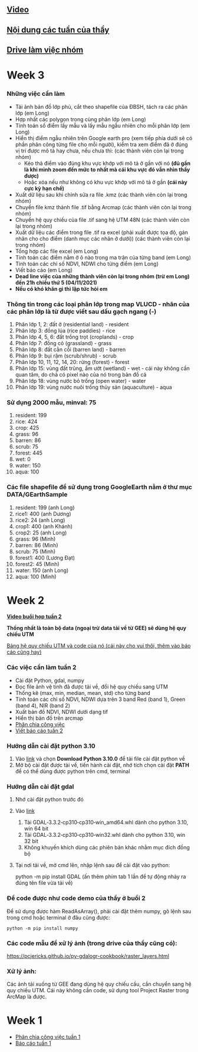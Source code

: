 ## [Video](https://drive.google.com/drive/u/1/folders/1awGYqGV_5hWIoVv1vNOF4-kRdxzHxZOe?fbclid=IwAR11ad05Ecp6A2AnpCRYWFspzNdUBTHvQbV9xpSIRWxhRZE6F1sttR5NC1I)
## [Nội dung các tuần của thầy](https://drive.google.com/drive/u/1/folders/1JJwqWC6EleRNKuATofdjEKSIjEiy3iF5?fbclid=IwAR2u54f6pQVvyxwTa4wJeakeqZPQfrEdAxA058Zu_eAsTQAgKxoVucr99No)
## [Drive làm việc nhóm](https://drive.google.com/drive/folders/1BUWctrc0WJH_nWLLlUhdlkYShLVwuAOe?usp=sharing)

# Week 3

### Những việc cần làm
- Tải ảnh bản đồ lớp phủ, cắt theo shapefile của ĐBSH, tách ra các phân lớp (em Long)
- Hợp nhất các polygon trong cùng phân lớp (em Long)
- Tính toán số điểm lấy mẫu và lấy mẫu ngẫu nhiên cho mỗi phân lớp (em Long)
- Hiển thị điểm ngẫu nhiên trên Google earth pro (xem tiếp phía dưới sẽ có phần phân công từng file cho mỗi người), kiểm tra xem điểm đã ở đúng vị trí được mô tả hay chưa, nếu chưa thì: (các thành viên còn lại trong nhóm)
  - Kéo thả điểm vào đúng khu vực khớp với mô tả ở gần với nó **(đủ gần là khi mình zoom đến mức to nhất mà cái khu vực đó vẫn nhìn thấy được)**
  - Hoặc xóa nếu như không có khu vực khớp với mô tả ở gần **(cái này cực kỳ hạn chế)**
- Xuất dữ liệu sau khi chỉnh sửa ra file .kmz (các thành viên còn lại trong nhóm)
- Chuyển file kmz thành file .tif bằng Arcmap (các thành viên còn lại trong nhóm)
- Chuyển hệ quy chiếu của file .tif sang hệ UTM 48N (các thành viên còn lại trong nhóm)
- Xuất dữ liệu các điểm trong file .tif ra excel (phải xuất được tọa độ, gán nhãn cho cho điểm (danh mục các nhãn ở dưới)) (các thành viên còn lại trong nhóm)
- Tổng hợp các file excel (em Long)
- Tính toán các điểm nằm ở ô nào trong ma trận của từng band (em Long)
- Tính toán các chỉ số NDVI, NDWI cho từng điểm (em Long)
- Viết báo cáo (em Long)
- **Dead line việc của những thành viên còn lại trong nhóm (trừ em Long) đến 21h chiều thứ 5 (04/11/2021)**
- **Nếu có khó khăn gì thì lập tức hỏi em**

### Thông tin trong các loại phân lớp trong map VLUCD - nhãn của các phân lớp là từ được viết sau dấu gạch ngang (-)
1. Phân lớp 1, 2: đất ở (residential land) - resident
2. Phân lớp 3: đồng lúa (rice paddies) - rice
3. Phân lớp 4, 5, 6: đất trồng trọt (croplands) - crop
4. Phân lớp 7: đồng cỏ (grassland) - grass
5. Phân lớp 8: đất cằn cỗi (barren land) - barren
6. Phân lớp 9: bụi rậm (scrub/shrub) - scrub
7. Phân lớp 10, 11, 12, 14, 20: rừng (forest) - forest
8. Phân lớp 15: vùng đất trũng, ẩm ướt (wetland) - wet - cái này không cần quan tâm, do chả có pixel nào của nó trong bản đồ cả
9. Phân lớp 18: vùng nước bỏ trống (open water) - water
10. Phân lớp 19: vùng nước nuôi trồng thủy sản (aquaculture) - aqua

### Sử dụng 2000 mẫu, minval: 75
1. resident: 199
2. rice: 424
3. crop: 425
4. grass: 96
5. barren: 86
6. scrub: 75
7. forest: 445
8. wet: 0
9. water: 150
10. aqua: 100

### Các file shapefile để sử dụng trong GoogleEarth nằm ở thư mục DATA/GEarthSample
1. resident: 199 (anh Long)
2. rice1: 400 (anh Dương)
3. rice2: 24 (anh Long)
4. crop1: 400 (anh Khánh)
5. crop2: 25 (anh Long)
6. grass: 96 (Minh)
7. barren: 86 (Minh)
8. scrub: 75 (Minh)
9. forest1: 400 (Lương Đạt)
10. forest2: 45 (Minh)
11. water: 150 (anh Long)
12. aqua: 100 (Minh)

# Week 2

**[Video buổi họp tuần 2](https://drive.google.com/file/d/1JKutNBoCeaeKwpW9ne3T-aaO8tC5eBDG/view?usp=sharing)**

**Thống nhất là toàn bộ data (ngoại trừ data tải về từ GEE) sẽ dùng hệ quy chiếu UTM**

[Bảng hệ quy chiếu UTM và code của nó (cái này cho vui thôi, thêm vào báo cáo cũng hay)](https://resources.arcgis.com/en/help/main/10.1/018z/pdf/projected_coordinate_systems.pdf)

### Các việc cần làm tuần 2
- Cài đặt Python, gdal, numpy
- Đọc file ảnh vệ tinh đã được tải về, đổi hệ quy chiếu sang UTM
- Thống kê (max, min, median, mean, std) cho từng band
- Tính toán các chỉ số NDVI, NDWI dựa trên 3 band Red (band 1), Green (band 4), NIR (band 2)
- Xuất bản đồ NDVI, NDWI dưới dạng tif
- Hiển thị bản đồ trên arcmap
- [Phân chia công việc](https://docs.google.com/document/d/11A478eDmFSBcSOaOr3UuztbsetMSCNdmQ6gLidZrzT0/edit?usp=sharing)
- [Viết báo cáo tuần 2](https://docs.google.com/document/d/1Hax6q1Zi0FItBQW4oXAlBR-U43D6-dYjsRP-I0aAarM/edit?usp=sharing)

### Hướng dẫn cài đặt python 3.10
1. Vào [link](https://www.python.org/downloads/) và chọn **Download Python 3.10.0** để tải file cài đặt python về
2. Mở bộ cài đặt được tài về, tiến hành cài đặt, nhớ tích chọn cài đặt **PATH** để có thể dùng được python trên cmd, terminal

### Hướng dẫn cài đặt gdal
1. Nhớ cài đặt python trước đó
2. Vào [link](https://www.lfd.uci.edu/~gohlke/pythonlibs/#gdal%20t%E1%BA%A3i%20GDAL%E2%80%913.3.2%E2%80%91cp310%E2%80%91cp310%E2%80%91win_amd64.whl)
   1. Tải GDAL‑3.3.2‑cp310‑cp310‑win_amd64.whl dành cho python 3.10, win 64 bit
   2. Tải GDAL‑3.3.2‑cp310‑cp310‑win32.whl dành cho python 3.10, win 32 bit
   3. Không khuyến khích dùng các phiên bản khác nhằm mục đích đồng bộ
3. Tại nơi tải về, mở cmd lên, nhập lệnh sau để cài đặt vào python:


      
      python -m pip install GDAL (ấn thêm phím tab 1 lần để tự động nhảy ra đúng tên file vừa tải về)

### Để code được như code demo của thầy ở buổi 2
Để sử dụng được hàm ReadAsArray(), phải cài đặt thêm numpy, gõ lệnh sau trong cmd hoặc terminal ở đâu cũng được:

    python -m pip install numpy

### Các code mẫu để xử lý ảnh (trong drive của thầy cũng có):
https://pcjericks.github.io/py-gdalogr-cookbook/raster_layers.html

### Xử lý ảnh:
Các ảnh tải xuống từ GEE đang dùng hệ quy chiếu cầu, cần chuyển sang hệ quy chiếu UTM. Cái này không cần code, sử dụng tool Project Raster trong ArcMap là được.

# Week 1
- [Phân chia công việc tuần 1](https://docs.google.com/document/d/18LiRxJy1365zXZHxYvq2JjOhk1iDiqnwuc550IVhdoE/edit?usp=sharing)
- [Báo cáo tuần 1](https://docs.google.com/document/d/1q4bj2tZiTIZd2wr4d2H6bYxeV17nWVYt/edit?usp=sharing&ouid=116186330127070054360&rtpof=true&sd=true)